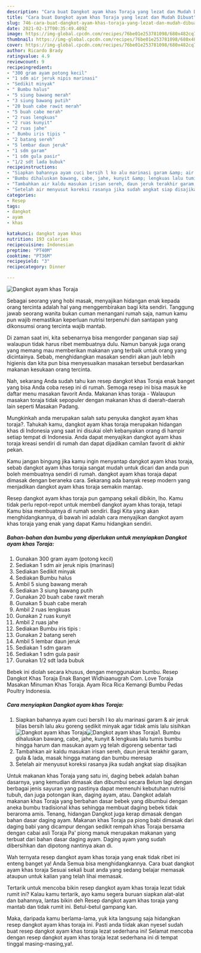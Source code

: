 ```yaml
---
description: "Cara buat Dangkot ayam khas Toraja yang lezat dan Mudah Dibuat"
title: "Cara buat Dangkot ayam khas Toraja yang lezat dan Mudah Dibuat"
slug: 746-cara-buat-dangkot-ayam-khas-toraja-yang-lezat-dan-mudah-dibuat
date: 2021-02-17T00:35:49.409Z
image: https://img-global.cpcdn.com/recipes/76be01e253781098/680x482cq70/dangkot-ayam-khas-toraja-foto-resep-utama.jpg
thumbnail: https://img-global.cpcdn.com/recipes/76be01e253781098/680x482cq70/dangkot-ayam-khas-toraja-foto-resep-utama.jpg
cover: https://img-global.cpcdn.com/recipes/76be01e253781098/680x482cq70/dangkot-ayam-khas-toraja-foto-resep-utama.jpg
author: Ricardo Brady
ratingvalue: 4.9
reviewcount: 9
recipeingredient:
- "300 gram ayam potong kecil"
- "1 sdm air jeruk nipis marinasi"
- "Sedikit minyak"
- " Bumbu halus"
- "5 siung bawang merah"
- "3 siung bawang putih"
- "20 buah cabe rawit merah"
- "5 buah cabe merah"
- "2 ruas lengkuas"
- "2 ruas kunyit"
- "2 ruas jahe"
- " Bumbu iris tipis "
- "2 batang sereh"
- "5 lembar daun jeruk"
- "1 sdm garam"
- "1 sdm gula pasir"
- "1/2 sdt lada bubuk"
recipeinstructions:
- "Siapkan bahannya ayam cuci bersih l ko alu marinasi garam &amp; air jeruk bilas bersih lalu aku goreng sedikit minyak agar tidak amis lalu sisihkan"
- "Bumbu dihaluskan bawang, cabe, jahe, kunyit &amp; lengkuas lalu tumis bumbu hingga harum dan masukan ayam yg telah digoreng sebentar tadi"
- "Tambahkan air kaldu masukan irisan sereh, daun jeruk terakhir garam, gula &amp; lada, masak hingga matang dan bumbu meresap"
- "Setelah air menyusut koreksi rasanya jika sudah angkat siap disajikan"
categories:
- Resep
tags:
- dangkot
- ayam
- khas

katakunci: dangkot ayam khas 
nutrition: 193 calories
recipecuisine: Indonesian
preptime: "PT40M"
cooktime: "PT36M"
recipeyield: "3"
recipecategory: Dinner

---
```



![Dangkot ayam khas Toraja](https://img-global.cpcdn.com/recipes/76be01e253781098/680x482cq70/dangkot-ayam-khas-toraja-foto-resep-utama.jpg)

Sebagai seorang yang hobi masak, menyajikan hidangan enak kepada orang tercinta adalah hal yang menggembirakan bagi kita sendiri. Tanggung jawab seorang  wanita bukan cuman menangani rumah saja, namun kamu pun wajib memastikan keperluan nutrisi terpenuhi dan santapan yang dikonsumsi orang tercinta wajib mantab.

Di zaman  saat ini, kita sebenarnya bisa mengorder panganan siap saji walaupun tidak harus ribet membuatnya dulu. Namun banyak juga orang yang memang mau memberikan makanan yang terbaik untuk orang yang dicintainya. Sebab, menghidangkan masakan sendiri akan jauh lebih higienis dan kita pun bisa menyesuaikan masakan tersebut berdasarkan makanan kesukaan orang tercinta. 

Nah, sekarang Anda sudah tahu kan resep dangkot khas Toraja enak banget yang bisa Anda coba resep ini di rumah. Semoga resep ini bisa masuk ke daftar menu masakan favorit Anda. Makanan khas toraja - Walaupun masakan toraja tidak sepopuler dengan makanan khas di daerah-daerah lain seperti Masakan Padang.

Mungkinkah anda merupakan salah satu penyuka dangkot ayam khas toraja?. Tahukah kamu, dangkot ayam khas toraja merupakan hidangan khas di Indonesia yang saat ini disukai oleh kebanyakan orang di hampir setiap tempat di Indonesia. Anda dapat menyajikan dangkot ayam khas toraja kreasi sendiri di rumah dan dapat dijadikan camilan favorit di akhir pekan.

Kamu jangan bingung jika kamu ingin menyantap dangkot ayam khas toraja, sebab dangkot ayam khas toraja sangat mudah untuk dicari dan anda pun boleh membuatnya sendiri di rumah. dangkot ayam khas toraja dapat dimasak dengan beraneka cara. Sekarang ada banyak resep modern yang menjadikan dangkot ayam khas toraja semakin mantap.

Resep dangkot ayam khas toraja pun gampang sekali dibikin, lho. Kamu tidak perlu repot-repot untuk membeli dangkot ayam khas toraja, tetapi Kamu bisa membuatnya di rumah sendiri. Bagi Kita yang akan menghidangkannya, di bawah ini adalah cara menyajikan dangkot ayam khas toraja yang enak yang dapat Kamu hidangkan sendiri.

<!--inarticleads1-->

##### Bahan-bahan dan bumbu yang diperlukan untuk menyiapkan Dangkot ayam khas Toraja:

1. Gunakan 300 gram ayam (potong kecil)
1. Sediakan 1 sdm air jeruk nipis (marinasi)
1. Sediakan Sedikit minyak
1. Sediakan  Bumbu halus
1. Ambil 5 siung bawang merah
1. Sediakan 3 siung bawang putih
1. Gunakan 20 buah cabe rawit merah
1. Gunakan 5 buah cabe merah
1. Ambil 2 ruas lengkuas
1. Gunakan 2 ruas kunyit
1. Ambil 2 ruas jahe
1. Sediakan  Bumbu iris tipis :
1. Gunakan 2 batang sereh
1. Ambil 5 lembar daun jeruk
1. Sediakan 1 sdm garam
1. Sediakan 1 sdm gula pasir
1. Gunakan 1/2 sdt lada bubuk


Bebek ini diolah secara khusus, dengan menggunakan bumbu. Resep Dangkot Khas Toraja Enak Banget Widhiaanugrah Com. Love Toraja Masakan Minuman Khas Toraja. Ayam Rica Rica Kemangi Bumbu Pedas Poultry Indonesia. 

<!--inarticleads2-->

##### Cara menyiapkan Dangkot ayam khas Toraja:

1. Siapkan bahannya ayam cuci bersih l ko alu marinasi garam &amp; air jeruk bilas bersih lalu aku goreng sedikit minyak agar tidak amis lalu sisihkan
<img src="https://img-global.cpcdn.com/steps/a32525fc8699be39/160x128cq70/dangkot-ayam-khas-toraja-langkah-memasak-1-foto.jpg" alt="Dangkot ayam khas Toraja"><img src="https://img-global.cpcdn.com/steps/abe063fcf3b16515/160x128cq70/dangkot-ayam-khas-toraja-langkah-memasak-1-foto.jpg" alt="Dangkot ayam khas Toraja">1. Bumbu dihaluskan bawang, cabe, jahe, kunyit &amp; lengkuas lalu tumis bumbu hingga harum dan masukan ayam yg telah digoreng sebentar tadi
1. Tambahkan air kaldu masukan irisan sereh, daun jeruk terakhir garam, gula &amp; lada, masak hingga matang dan bumbu meresap
1. Setelah air menyusut koreksi rasanya jika sudah angkat siap disajikan


Untuk makanan khas Toraja yang satu ini, daging bebek adalah bahan dasarnya, yang kemudian dimasak dan dibumbui secara Belum lagi dengan berbagai jenis sayuran yang pastinya dapat memenuhi kebutuhan nutrisi tubuh, dan juga potongan ikan, daging ayam, atau. Dangkot adalah makanan khas Toraja yang berbahan dasar bebek yang dibumbui dengan aneka bumbu tradisional khas sehingga membuat daging bebek tidak beraroma amis. Tenang, hidangan Dangkot juga kerap dimasak dengan bahan dasar daging ayam. Makanan khas Toraja pa piong babi dimasak dari daging babi yang dicampur dengan sedikit rempah khas Toraja bersama dengan cabai asli Toraja Pa&#39; piong manuk merupakan makanan yang terbuat dari bahan dasar daging ayam. Daging ayam yang sudah dibersihkan dan dipotong nantinya akan di. 

Wah ternyata resep dangkot ayam khas toraja yang enak tidak ribet ini enteng banget ya! Anda Semua bisa menghidangkannya. Cara buat dangkot ayam khas toraja Sesuai sekali buat anda yang sedang belajar memasak ataupun untuk kalian yang telah lihai memasak.

Tertarik untuk mencoba bikin resep dangkot ayam khas toraja lezat tidak rumit ini? Kalau kamu tertarik, ayo kamu segera buruan siapkan alat-alat dan bahannya, lantas bikin deh Resep dangkot ayam khas toraja yang mantab dan tidak rumit ini. Betul-betul gampang kan. 

Maka, daripada kamu berlama-lama, yuk kita langsung saja hidangkan resep dangkot ayam khas toraja ini. Pasti anda tiidak akan nyesel sudah buat resep dangkot ayam khas toraja lezat sederhana ini! Selamat mencoba dengan resep dangkot ayam khas toraja lezat sederhana ini di tempat tinggal masing-masing,ya!.

